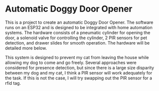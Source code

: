 # Automatic Doggy Door Opener

This is a project to create an automatic Doggy Door Opener. The software runs on an ESP32 and is designed to be integrated with home automation systems. The hardware consists of a pneumatic cylinder for opening the door, a solenoid valve for controlling the cylinder, 2 PIR sensors for pet detection, and drawer slides for smooth operation. The hardware will be detailed more below.

This system is designed to prevent my cat from leaving the house while allowing my dog to come and go freely. Several approaches were considered for presence detection, but since there is a large size disparity between my dog and my cat, I think a PIR sensor will work adequately for the task. If this is not the case, I will try swapping out the PIR sensor for a rfid tag. 